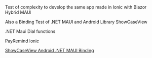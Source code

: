Test of complexity to develop the same app made in Ionic with Blazor Hybrid MAUI

Also a Binding Test of .NET MAUI and Android Library ShowCaseView


.NET Maui Dial functions

[PayRemind Ionic ](https://github.com/C0der97/Payremind)


[ShowCaseView Android .NET MAUI Binding](https://github.com/mreram/ShowCaseView?tab=readme-ov-file)

